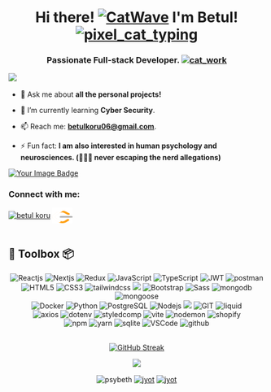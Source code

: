 <h1 align="center"> Hi there!  <a href="https://emoji.gg/emoji/80386-catwave"><img src="https://cdn3.emoji.gg/emojis/80386-catwave.png" width="64px" height="64px" alt="CatWave"></a> I'm Betul! <a href="https://emoji.gg/emoji/1188-pixel-cat-typing"><img src="https://cdn3.emoji.gg/emojis/1188-pixel-cat-typing.gif" width="64px" height="64px" alt="pixel_cat_typing"></a> </h1>


<h3 align="center">Passionate Full-stack Developer. <a href="https://emoji.gg/emoji/8443-cat-work"><img src="https://cdn3.emoji.gg/emojis/8443-cat-work.png" width="32px" height="32px" alt="cat_work"></a>  </h3>

![](https://komarev.com/ghpvc/?username=psyBeth&color=blueviolet)


- 💬 Ask me about **all the personal projects!**
  
- 🌱 I’m currently learning **Cyber Security**.

- 📫 Reach me: **betulkoru06@gmail.com**.

- ⚡ Fun fact: **I am also interested in human psychology and neurosciences. (☝🏻🤓 never escaping the nerd allegations)**

<a href= "https://tryhackme.com/p/KiwiBeth"> 
  <img src="https://tryhackme.com/api/v2/badges/public-profile?userPublicId=4161445" alt="Your Image Badge" />
</a>

<br>

<h3 align="left">Connect with me:</h3>
<div align="left">
<a href="https://www.linkedin.com/in/betul-koru-2303192ab/" target="blank"><img align="center" src="https://raw.githubusercontent.com/rahuldkjain/github-profile-readme-generator/master/src/images/icons/Social/linked-in-alt.svg" alt="betul koru" height="30" width="40" /></a>
<a href="https://leetcode.com/u/BetulKoru/" target="blank"><img align="center" src="https://raw.githubusercontent.com/SubhadeepZilong/SubhadeepZilong/main/icons/Social/leet-code.svg" alt="subhadeepchakraborty555" height="30" width="40" /></a>
</div>

<br>

<h2 align="left">🚀 Toolbox 📦</h2>
<div align="center">
<img src="https://shields.io/badge/react-black?logo=react&style=for-the-badge"  alt="Reactjs"  />
<img src="https://img.shields.io/badge/Next-black?style=for-the-badge&logo=next.js&logoColor=white" alt="Nextjs"  />
<img src="https://img.shields.io/badge/redux-%23593d88.svg?style=for-the-badge&logo=redux&logoColor=white"  alt="Redux" />      
<img src="https://img.shields.io/badge/JavaScript-323330?style=for-the-badge&logo=javascript&logoColor=F7DF1E"    alt="JavaScript"  />
<img src="https://img.shields.io/badge/typescript-%23007ACC.svg?style=for-the-badge&logo=typescript&logoColor=white"  alt="TypeScript"  />
  <img src="https://camo.githubusercontent.com/322e00b16225c13b1083903d0902d8fb6cfc649dfd1e627ba22f3d560d49ba72/68747470733a2f2f696d672e736869656c64732e696f2f7374617469632f76313f7374796c653d666f722d7468652d6261646765266d6573736167653d4a534f4e2b5765622b546f6b656e7326636f6c6f723d303030303030266c6f676f3d4a534f4e2b5765622b546f6b656e73266c6f676f436f6c6f723d464646464646266c6162656c3d"  alt="JWT"  />
<img src="https://camo.githubusercontent.com/71a34634bb85d9ab1a72278628277abf1d8625f2afaf9c17399108f1c6b2e278/68747470733a2f2f696d672e736869656c64732e696f2f7374617469632f76313f7374796c653d666f722d7468652d6261646765266d6573736167653d506f73746d616e26636f6c6f723d464636433337266c6f676f3d506f73746d616e266c6f676f436f6c6f723d464646464646266c6162656c3d" alt="postman" />
</br>
<img src="https://img.shields.io/badge/HTML5-E34F26?style=for-the-badge&logo=html5&logoColor=white" alt="HTML5"  />
<img src="https://img.shields.io/badge/CSS3-1572B6?style=for-the-badge&logo=css3&logoColor=white"   alt="CSS3"  />
<img src="https://img.shields.io/badge/tailwindcss-%2338B2AC.svg?style=for-the-badge&logo=tailwind-css&logoColor=white" alt="tailwindcss" />
<img src="https://img.shields.io/badge/MUI-%230081CB.svg?style=for-the-badge&logo=mui&logoColor=white" />
<img src="https://img.shields.io/badge/Bootstrap-563D7C?style=for-the-badge&logo=bootstrap&logoColor=white" alt="Bootstrap" />
<img src="https://img.shields.io/badge/Sass-CC6699?style=for-the-badge&logo=sass&logoColor=white" alt="Sass"  />
<img src="https://camo.githubusercontent.com/764c06697d33237b315a6ac5f6982490d80961f341e7d7853c73bf4cf0036a6b/68747470733a2f2f696d672e736869656c64732e696f2f7374617469632f76313f7374796c653d666f722d7468652d6261646765266d6573736167653d4d6f6e676f444226636f6c6f723d343741323438266c6f676f3d4d6f6e676f4442266c6f676f436f6c6f723d464646464646266c6162656c3d" alt="mongodb"  />
<img src="https://camo.githubusercontent.com/59f11ace5ccac3eb53cd8789b2bfa9f0fd5fa8bf64dd666b13c6c1684042b2bd/68747470733a2f2f696d672e736869656c64732e696f2f7374617469632f76313f7374796c653d666f722d7468652d6261646765266d6573736167653d4d6f6e676f6f736526636f6c6f723d383830303030266c6f676f3d4d6f6e676f6f7365266c6f676f436f6c6f723d464646464646266c6162656c3d" alt="mongoose" />
</br>
<img src= "https://img.shields.io/badge/docker-%230db7ed.svg?style=for-the-badge&logo=docker&logoColor=white" alt="Docker"  />
<img src="https://img.shields.io/badge/Python-14354C?style=for-the-badge&logo=python&logoColor=white"  alt="Python"  />
<img src="https://img.shields.io/badge/PostgreSQL-316192?style=for-the-badge&logo=postgresql&logoColor=white"  alt="PostgreSQL"  />
<img src="https://img.shields.io/badge/Node.js-43853D?style=for-the-badge&logo=node.js&logoColor=white"   alt="Nodejs"  />
<img src="https://img.shields.io/badge/express.js-%23404d59.svg?style=for-the-badge&logo=express&logoColor=%2361DAFB"  />
<img src="https://img.shields.io/badge/GIT-E44C30?style=for-the-badge&logo=git&logoColor=white" alt="GIT"  />
<img src="https://img.shields.io/badge/liquid-1E90FF?style=for-the-badge" alt="liquid" />
</br>
<img src="https://camo.githubusercontent.com/1607d954633471415b6490bfb6f92e50983acfe76bcb69f9f994703f62788e15/68747470733a2f2f696d672e736869656c64732e696f2f7374617469632f76313f7374796c653d666f722d7468652d6261646765266d6573736167653d4178696f7326636f6c6f723d354132394534266c6f676f3d4178696f73266c6f676f436f6c6f723d464646464646266c6162656c3d" alt="axios" />
<img src="https://img.shields.io/badge/Dotenv-FFFFFF?style=for-the-badge&logo=dotenv" alt="dotenv" />
<img src="https://img.shields.io/badge/Styled_Components-FFC0CB?style=for-the-badge&logo=styledcomponents" alt="styledcomp" />
<img src="https://img.shields.io/badge/Vite-D1C4E9?style=for-the-badge&logo=vite" alt="vite" />
<img src="https://img.shields.io/badge/Nodemon-808080?style=for-the-badge&logo=nodemon" alt="nodemon" />
<img src="https://img.shields.io/badge/shopify-F0FFF0?style=for-the-badge&logo=shopify" alt="shopify" />
</br>
<img src="https://img.shields.io/badge/npm-F44336?style=for-the-badge&logo=npm" alt="npm" />
<img src="https://img.shields.io/badge/yarn-87AFC7?style=for-the-badge&logo=yarn" alt="yarn" />
<img src="https://img.shields.io/badge/sqlite-151B54?style=for-the-badge&logo=sqlite" alt="sqlite" />
<img src="https://img.shields.io/badge/Visual_Studio_Code-0078D4?style=for-the-badge&logo=visual%20studio%20code&logoColor=white" alt="VSCode"  />
<img src="https://img.shields.io/badge/github-0000FF?style=for-the-badge&logo=github" alt="github" />

</div>

<div align="center">
</br>
<p>
  <a href="https://git.io/streak-stats"><img src="https://github-readme-streak-stats.herokuapp.com?user=psyBeth&theme=github-dark" alt="GitHub Streak" /></a>
</p>
  <img  align=top flex-grow=1 src="https://leetcard.jacoblin.cool/BetulKoru?theme=dark&font=Nunito&ext=heatmap" /> 

<p>
  <img align="center" src="https://github-readme-stats.vercel.app/api/top-langs?username=psybeth&show_icons=true&locale=en&layout=compact" alt="psybeth" />
  <a href="https://leetcode.com/BetulKoru/" target="_blank"><img align="center" src="https://assets.leetcode.com/static_assets/marketing/2024-100.gif" alt="jyot" height="100" width="100" /></a>
  <a href="https://leetcode.com/BetulKoru/" target="_blank"><img align="center" src="https://assets.leetcode.com/static_assets/marketing/2024-200.gif" alt="jyot" height="100" width="100" /></a>
</p>
</div>




